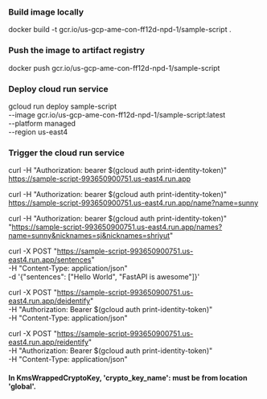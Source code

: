 ### Build image locally
docker build -t gcr.io/us-gcp-ame-con-ff12d-npd-1/sample-script .

### Push the image to artifact registry
docker push gcr.io/us-gcp-ame-con-ff12d-npd-1/sample-script

### Deploy cloud run service
gcloud run deploy sample-script \
       --image gcr.io/us-gcp-ame-con-ff12d-npd-1/sample-script:latest \
       --platform managed \
       --region us-east4

### Trigger the cloud run service
curl -H "Authorization: bearer $(gcloud auth print-identity-token)" https://sample-script-993650900751.us-east4.run.app

curl -H "Authorization: bearer $(gcloud auth print-identity-token)" https://sample-script-993650900751.us-east4.run.app/name?name=sunny

curl -H "Authorization: bearer $(gcloud auth print-identity-token)" \
"https://sample-script-993650900751.us-east4.run.app/names?name=sunny&nicknames=sj&nicknames=shriyut"


curl -X POST "https://sample-script-993650900751.us-east4.run.app/sentences" \
-H "Content-Type: application/json" \
-d '{"sentences": ["Hello World", "FastAPI is awesome"]}'

curl -X POST "https://sample-script-993650900751.us-east4.run.app/deidentify" \
-H "Authorization: Bearer $(gcloud auth print-identity-token)" \
-H "Content-Type: application/json"

curl -X POST "https://sample-script-993650900751.us-east4.run.app/reidentify" \
-H "Authorization: Bearer $(gcloud auth print-identity-token)" \
-H "Content-Type: application/json"


#### In KmsWrappedCryptoKey, 'crypto_key_name': must be from location 'global'.